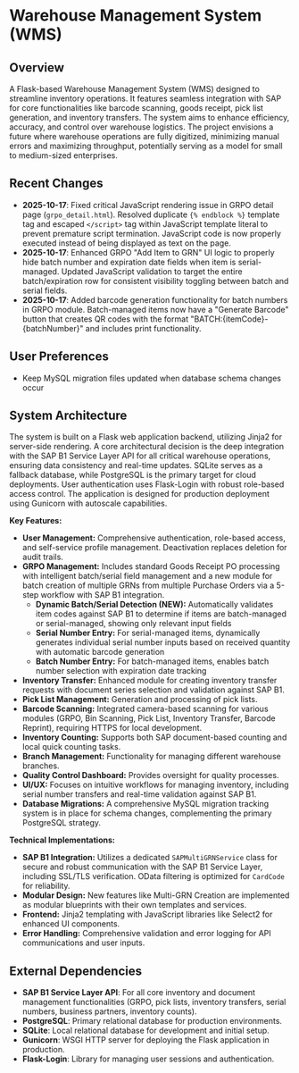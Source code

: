 # Warehouse Management System (WMS)

## Overview
A Flask-based Warehouse Management System (WMS) designed to streamline inventory operations. It features seamless integration with SAP for core functionalities like barcode scanning, goods receipt, pick list generation, and inventory transfers. The system aims to enhance efficiency, accuracy, and control over warehouse logistics. The project envisions a future where warehouse operations are fully digitized, minimizing manual errors and maximizing throughput, potentially serving as a model for small to medium-sized enterprises.

## Recent Changes
*   **2025-10-17**: Fixed critical JavaScript rendering issue in GRPO detail page (`grpo_detail.html`). Resolved duplicate `{% endblock %}` template tag and escaped `</script>` tag within JavaScript template literal to prevent premature script termination. JavaScript code is now properly executed instead of being displayed as text on the page.
*   **2025-10-17**: Enhanced GRPO "Add Item to GRN" UI logic to properly hide batch number and expiration date fields when item is serial-managed. Updated JavaScript validation to target the entire batch/expiration row for consistent visibility toggling between batch and serial fields.
*   **2025-10-17**: Added barcode generation functionality for batch numbers in GRPO module. Batch-managed items now have a "Generate Barcode" button that creates QR codes with the format "BATCH:{itemCode}-{batchNumber}" and includes print functionality.

## User Preferences
*   Keep MySQL migration files updated when database schema changes occur

## System Architecture
The system is built on a Flask web application backend, utilizing Jinja2 for server-side rendering. A core architectural decision is the deep integration with the SAP B1 Service Layer API for all critical warehouse operations, ensuring data consistency and real-time updates. SQLite serves as a fallback database, while PostgreSQL is the primary target for cloud deployments. User authentication uses Flask-Login with robust role-based access control. The application is designed for production deployment using Gunicorn with autoscale capabilities.

**Key Features:**
*   **User Management:** Comprehensive authentication, role-based access, and self-service profile management. Deactivation replaces deletion for audit trails.
*   **GRPO Management:** Includes standard Goods Receipt PO processing with intelligent batch/serial field management and a new module for batch creation of multiple GRNs from multiple Purchase Orders via a 5-step workflow with SAP B1 integration.
    *   **Dynamic Batch/Serial Detection (NEW):** Automatically validates item codes against SAP B1 to determine if items are batch-managed or serial-managed, showing only relevant input fields
    *   **Serial Number Entry:** For serial-managed items, dynamically generates individual serial number inputs based on received quantity with automatic barcode generation
    *   **Batch Number Entry:** For batch-managed items, enables batch number selection with expiration date tracking
*   **Inventory Transfer:** Enhanced module for creating inventory transfer requests with document series selection and validation against SAP B1.
*   **Pick List Management:** Generation and processing of pick lists.
*   **Barcode Scanning:** Integrated camera-based scanning for various modules (GRPO, Bin Scanning, Pick List, Inventory Transfer, Barcode Reprint), requiring HTTPS for local development.
*   **Inventory Counting:** Supports both SAP document-based counting and local quick counting tasks.
*   **Branch Management:** Functionality for managing different warehouse branches.
*   **Quality Control Dashboard:** Provides oversight for quality processes.
*   **UI/UX:** Focuses on intuitive workflows for managing inventory, including serial number transfers and real-time validation against SAP B1.
*   **Database Migrations:** A comprehensive MySQL migration tracking system is in place for schema changes, complementing the primary PostgreSQL strategy.

**Technical Implementations:**
*   **SAP B1 Integration:** Utilizes a dedicated `SAPMultiGRNService` class for secure and robust communication with the SAP B1 Service Layer, including SSL/TLS verification. OData filtering is optimized for `CardCode` for reliability.
*   **Modular Design:** New features like Multi-GRN Creation are implemented as modular blueprints with their own templates and services.
*   **Frontend:** Jinja2 templating with JavaScript libraries like Select2 for enhanced UI components.
*   **Error Handling:** Comprehensive validation and error logging for API communications and user inputs.

## External Dependencies
*   **SAP B1 Service Layer API**: For all core inventory and document management functionalities (GRPO, pick lists, inventory transfers, serial numbers, business partners, inventory counts).
*   **PostgreSQL**: Primary relational database for production environments.
*   **SQLite**: Local relational database for development and initial setup.
*   **Gunicorn**: WSGI HTTP server for deploying the Flask application in production.
*   **Flask-Login**: Library for managing user sessions and authentication.